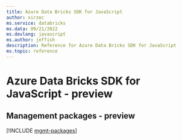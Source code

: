 ```yaml
---
title: Azure Data Bricks SDK for JavaScript
author: xirzec
ms.service: databricks
ms.data: 09/21/2022
ms.devlang: javascript
ms.author: jeffish
description: Reference for Azure Data Bricks SDK for JavaScript
ms.topic: reference
---
```

# Azure Data Bricks SDK for JavaScript - preview

## Management packages - preview
[!INCLUDE [mgmt-packages](data-bricks-mgmt-index.md)]
